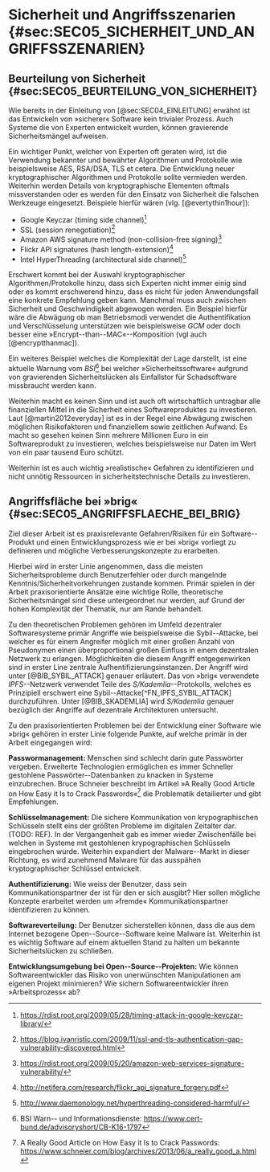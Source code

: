 # Sicherheit und Angriffsszenarien {#sec:SEC05_SICHERHEIT_UND_ANGRIFFSSZENARIEN}

## Beurteilung von Sicherheit {#sec:SEC05_BEURTEILUNG_VON_SICHERHEIT}

Wie bereits in der Einleitung von [@sec:SEC04_EINLEITUNG] erwähnt ist das
Entwickeln von »sicherer« Software kein trivialer Prozess. Auch Systeme die von
Experten entwickelt wurden, können gravierende Sicherheitsmängel aufweisen.

Ein wichtiger Punkt, welcher von Experten oft geraten wird, ist die Verwendung
bekannter und bewährter Algorithmen und Protokolle wie beispielsweise AES,
RSA/DSA, TLS et cetera. Die Entwicklung neuer kryptographischer Algorithmen und
Protokolle sollte vermieden werden. Weiterhin werden Details von
kryptographische Elementen oftmals missverstanden oder es werden für den
Einsatz von Sicherheit die falschen Werkzeuge eingesetzt. Beispiele hierfür
wären (vlg. [@evertythin1hour]):

* Google Keyczar (timing side channel)[^FN_KEYCZAR_BUG]
* SSL (session renegotiation)[^FN_SSL_BUG]
* Amazon AWS signature method (non-collision-free signing)[^FN_AMAZON_AWS_BUG]
* Flickr API signatures (hash length-extension)[^FN_FLICKR_VUL]
* Intel HyperThreading (architectural side channel)[^FN_INTEL_VUL]

[^FN_KEYCZAR_BUG]: <https://rdist.root.org/2009/05/28/timing-attack-in-google-keyczar-library/>
[^FN_SSL_BUG]: <https://blog.ivanristic.com/2009/11/ssl-and-tls-authentication-gap-vulnerability-discovered.html>
[^FN_AMAZON_AWS_BUG]: <https://rdist.root.org/2009/05/20/amazon-web-services-signature-vulnerability/>
[^FN_FLICKR_VUL]: <http://netifera.com/research/flickr_api_signature_forgery.pdf>
[^FN_INTEL_VUL]: <http://www.daemonology.net/hyperthreading-considered-harmful/>

Erschwert kommt bei der Auswahl kryptographischer Algorithmen/Protokolle hinzu,
dass sich Experten nicht immer einig sind oder es kommt erschwerend hinzu, dass
es nicht für jeden Anwendungsfall eine konkrete Empfehlung geben kann. Manchmal
muss auch zwischen Sicherheit und Geschwindigkeit abgewogen werden. Ein
Beispiel hierfür wäre die Abwägung ob man Betriebsmodi verwendet die
Authentifikation und Verschlüsselung unterstützen wie beispielsweise *GCM* oder
doch besser eine »Encrypt--than--MAC«--Komposition (vgl auch [@encryptthanmac]).

Ein weiteres Beispiel welches die Komplexität der Lage darstellt, ist eine
aktuelle  Warnung vom *BSI*[^FN_BSI_NORTON] bei welcher »Sicherheitssoftware«
aufgrund von gravierenden Sicherheitslücken als Einfallstor für Schadsoftware
missbraucht werden kann.

[^FN_BSI_NORTON]:  BSI Warn-- und Informationsdienste: <https://www.cert-bund.de/advisoryshort/CB-K16-1797>

Weiterhin macht es keinen Sinn und ist auch oft wirtschaftlich untragbar alle
finanziellen Mittel in die Sicherheit eines Softwareproduktes zu investieren.
Laut [@martin2012everyday] ist es in der Regel eine Abwägung zwischen möglichen
Risikofaktoren und finanziellem sowie zeitlichen Aufwand. Es macht so gesehen
keinen Sinn mehrere Millionen Euro in ein Softwareprodukt zu investieren,
welches beispielsweise nur Daten im Wert von ein paar tausend Euro schützt.

Weiterhin ist es auch wichtig »realistische« Gefahren zu identifizieren und
nicht unnötig Ressourcen in sicherheitstechnische Details zu investieren.

## Angriffsfläche bei »brig« {#sec:SEC05_ANGRIFFSFLAECHE_BEI_BRIG}

Ziel dieser Arbeit ist es praxisrelevante Gefahren/Risiken für ein
Software--Produkt und einen Entwicklungsprozess wie er bei »brig« vorliegt zu
definieren und mögliche Verbesserungskonzepte zu erarbeiten.

Hierbei wird in erster Linie angenommen, dass die meisten Sicherheitsprobleme durch
Benutzerfehler oder durch mangelnde Kenntnis/Sicherheitvorkehrungen zustande
kommen. Primär spielen in der Arbeit praxisorientierte Ansätze eine wichtige
Rolle, theoretische Sicherheitsmängel sind diese untergeordnet nur werden, auf
Grund der hohen Komplexität der Thematik, nur am Rande behandelt.

Zu den theoretischen Problemen gehören im Umfeld dezentraler Softwaresysteme
primär Angriffe wie beispielsweise die Sybil--Attacke, bei welcher es für einem
Angreifer möglich mit einer großen Anzahl von Pseudonymen einen
überproportional großen Einfluss in einem dezentralen Netzwerk zu erlangen.
Möglichkeiten die diesem Angriff entgegenwirken sind in erster Line zentrale
Aufhentifizierungsinstanzen. Der Angriff wird unter [@BIB_SYBIL_ATTACK] genauer
erläutert. Das von »brig« verwendete *IPFS*--Netzwerk verwendet Teile des
*S/Kademlia*--Protokolls, welches es Prinzipiell erschwert eine
Sybil--Attacke[^FN_IPFS_SYBIL_ATTACK] durchzuführen. Unter [@BIB_SKADEMLIA]
wird *S/Kademlia* genauer bezüglich der Angriffe auf dezentrale Architekturen
untersucht.

Zu den praxisorientierten Problemen bei der Entwicklung einer Software wie
»brig« gehören in erster Linie folgende Punkte, auf welche primär in der Arbeit
eingegangen wird:

**Passwormanagement:** Menschen sind schlecht darin gute Passwörter vergeben.
Erweiterte Technologien ermöglichen es immer Schneller gestohlene
Passwörter--Datenbanken zu knacken in Systeme einzubrechen. Bruce Schneier
beschreibt im Artikel »A Really Good Article on How Easy it Is to Crack
Passwords«[^FN_BRUCE_PW] die Problematik detailierter und gibt Empfehlungen.

[^FN_BRUCE_PW]: A Really Good Article on How Easy it Is to Crack Passwords: <https://www.schneier.com/blog/archives/2013/06/a_really_good_a.html>

**Schlüsselmanagement:** Die sichere Kommunikation von krypographischen
Schlüsseln stellt eins der größten Probleme im digitalen Zeitalter dar. (TODO:
REF). In der Vergangenheit gab es immer wieder Zwischenfälle bei welchen in
Systeme mit gestohlenen krypographischen Schlüsseln eingebrochen wurde.
Weiterhin expandiert der Malware--Markt in dieser Richtung, es wird zunehmend
Malware für das ausspähen kryptographischer Schlüssel entwickelt.

**Authentifizierung:** Wie weiss der Benutzer, dass sein Kommunikationspartner
der ist für den er sich ausgibt? Hier sollen mögliche Konzepte erarbeitet
werden um »fremde« Kommunikationspartner identifizieren zu können.

**Softwareverteilung:** Der Benutzer sicherstellen
können, dass die aus dem Internet bezogene Open--Source--Software keine Malware
ist. Weiterhin ist es wichtig Software auf einem aktuellen Stand zu halten um
bekannte Sicherheitslücken zu schließen.

**Entwicklungsumgebung bei Open--Source--Projekten:**  Wie können
Softwareentwickler das Risiko von unerwünschten Manipulationen am eigenen
Projekt minimieren? Wie sichern Softwareentwickler ihren »Arbeitsprozess« ab?
